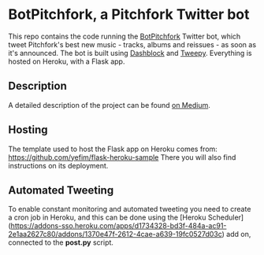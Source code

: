 # BotPitchfork, a Pitchfork Twitter bot

This repo contains the code running the [BotPitchfork](https://twitter.com/BotPitchfork) Twitter bot, which tweet Pitchfork's best new music - tracks, albums and reissues - as soon as it's announced. 
The bot is built using [Dashblock](https://dashblock.com) and [Tweepy](https://tweepy.org).
Everything is hosted on Heroku, with a Flask app.

## Description

A detailed description of the project can be found [on Medium]().


## Hosting 

The template used to host the Flask app on Heroku comes from:
https://github.com/yefim/flask-heroku-sample
There you will also find instructions on its deployment.

## Automated Tweeting
To enable constant monitoring and automated tweeting you need to create a cron job in Heroku, and this can be done using the [Heroku Scheduler] (https://addons-sso.heroku.com/apps/d1734328-bd3f-484a-ac91-2e1aa2627c80/addons/1370e47f-2612-4cae-a639-19fc0527d03c) add on, connected to the **post.py** script.



